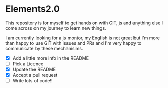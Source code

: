 # Elements2.0

This repository is for myself to get hands on with GIT, js and anything else I come across on my journey to learn new things.

I am currently looking for a js montor, my English is not great but I'm more than happy to use GIT with issues and PRs and I'm very happy to communicate by these mechanisims. 

- [X] Add a little more info in the README
- [ ] Pick a Licence
- [X] Update the README
- [X] Accept a pull request
- [ ] Write lots of code!!

